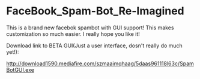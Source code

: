 FaceBook_Spam-Bot_Re-Imagined
=============================

This is a brand new facebok spambot with GUI support! This makes customization so much easier. I really hope you like it!


Download link to BETA GUI(Just a user interface, dosn't really do much yet!):

http://download1590.mediafire.com/szmaaimqhaag/5daas961118l63c/SpamBotGUI.exe


